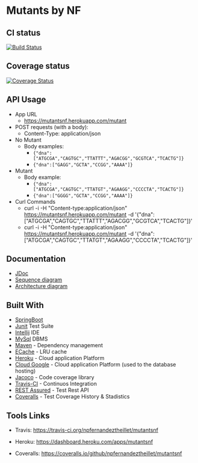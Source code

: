 # Mutants by NF

## CI status
[![Build Status](https://travis-ci.org/npfernandeztheillet/mutantsnf.svg?branch=master)](https://travis-ci.org/npfernandeztheillet/mutantsnf)
## Coverage status
[![Coverage Status](https://coveralls.io/repos/github/npfernandeztheillet/mutantsnf/badge.svg?branch=master)](https://coveralls.io/github/npfernandeztheillet/mutantsnf?branch=master)

## API Usage
 * App URL
    * https://mutantsnf.herokuapp.com/mutant
 *  POST requests (with a body): 
    * Content-Type: application/json
 * No Mutant 
    * Body examples: 
        * `{"dna":["ATGCGA","CAGTGC","TTATTT","AGACGG","GCGTCA","TCACTG"]}`
        * `{"dna":["GAGG","GCTA","CCGG","AAAA"]}`
 * Mutant
    * Body example: 
        * `{"dna":["ATGCGA","CAGTGC","TTATGT","AGAAGG","CCCCTA","TCACTG"]}`
        * `{"dna":["GGGG","GCTA","CCGG","AAAA"]}` 
 * Curl Commands
    * curl -i -H "Content-type:application/json" https://mutantsnf.herokuapp.com/mutant -d '{"dna":["ATGCGA","CAGTGC","TTATTT","AGACGG","GCGTCA","TCACTG"]}'
    * curl -i -H "Content-type:application/json" https://mutantsnf.herokuapp.com/mutant -d '{"dna":["ATGCGA","CAGTGC","TTATGT","AGAAGG","CCCCTA","TCACTG"]}'


## Documentation
+ [JDoc](https://npfernandeztheillet.github.io/mutantsnf/jdoc/overview-summary.html)
+ [Sequence diagram](/docs/pdf/sequence.pdf)
+ [Architecture diagram](/docs/pdf/architecture.pdf)


## Built With

* [SpringBoot](https://spring.io/projects/spring-boot)
* [Junit](https://junit.org/junit5/) Test Suite
* [Intellij](https://www.jetbrains.com/idea/) IDE
* [MySql](https://www.mysql.com/) DBMS 
* [Maven](https://maven.apache.org/) - Dependency management
* [ECache](https://rometools.github.io/rome/) -  LRU cache
* [Heroku](https://www.heroku.com/) - Cloud application Platform
* [Cloud Google](https://cloud.google.com/) - Cloud application Platform (used to the database hosting)
* [Jacoco](https://www.eclemma.org/jacoco/) - Code coverage library
* [Travis-CI](https://www.eclemma.org/jacoco/) - Continuos Integration
* [REST Assured](http://rest-assured.io/) - Test Rest API
* [Coveralls](http://coveralls.io/) - Test Coverage History & Stadistics

## Tools Links 

+ Travis:
https://travis-ci.org/npfernandeztheillet/mutantsnf

+ Heroku:
https://dashboard.heroku.com/apps/mutantsnf

+ Coveralls:
https://coveralls.io/github/npfernandeztheillet/mutantsnf






